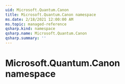 ```yaml
---
uid: Microsoft.Quantum.Canon
title: Microsoft.Quantum.Canon namespace
ms.date: 2/18/2021 12:00:00 AM
ms.topic: managed-reference
qsharp.kind: namespace
qsharp.name: Microsoft.Quantum.Canon
qsharp.summary: ''
---
```


# Microsoft.Quantum.Canon namespace




